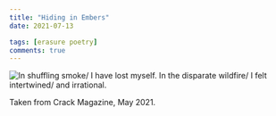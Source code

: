 ```yaml
---
title: "Hiding in Embers"
date: 2021-07-13

tags: [erasure poetry]
comments: true
---
```


<img src="https://www.davidralphlewis.co.uk/assets/images/articles/2021/smoke.jpeg" alt="In shuffling smoke/ I have lost myself. In the disparate wildfire/ I felt intertwined/ and irrational." title="Shiny silver markers were a good investment" class="responsive"><br>

Taken from Crack Magazine, May 2021.
